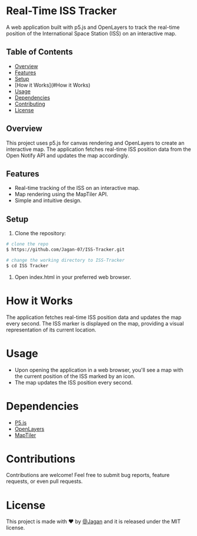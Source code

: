 # Real-Time ISS Tracker

A web application built with p5.js and OpenLayers to track the real-time position of the International Space Station (ISS) on an interactive map.

## Table of Contents
- [Overview](#overview)
- [Features](#features)
- [Setup](#setup)
- [How it Works](#How it Works)
- [Usage](#usage)
- [Dependencies](#dependencies)
- [Contributing](#contributing)
- [License](#license)

## Overview

This project uses p5.js for canvas rendering and OpenLayers to create an interactive map. The application fetches real-time ISS position data from the Open Notify API and updates the map accordingly.

## Features

- Real-time tracking of the ISS on an interactive map.
- Map rendering using the MapTiler API.
- Simple and intuitive design.

## Setup

1. Clone the repository:

```bash
# clone the repo
$ https://github.com/Jagan-07/ISS-Tracker.git

# change the working directory to ISS-Tracker
$ cd ISS Tracker
```

1. Open index.html in your preferred web browser.

# How it Works
The application fetches real-time ISS position data and updates the map every second. The ISS marker is displayed on the map, providing a visual representation of its current location.

# Usage
* Upon opening the application in a web browser, you'll see a map with the current position of the ISS marked by an icon.
* The map updates the ISS position every second.

# Dependencies
* [P5.js](https://p5js.org/)
* [OpenLayers](https://openlayers.org/)
* [MapTiler](https://www.maptiler.com/)

# Contributions
Contributions are welcome! Feel free to submit bug reports, feature requests, or even pull requests.

# License
This project is made with ♥ by [@Jagan](https://www.linkedin.com/in/jagan-t-839147223/) and it is released under the MIT license.
